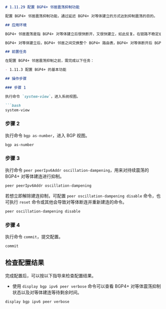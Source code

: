 ```markdown
# 1.11.29 配置 BGP4+ 邻居震荡抑制功能

配置 BGP4+ 邻居震荡抑制功能，通过延迟 BGP4+ 对等体建立的方式达到抑制震荡的目的。

## 应用环境

BGP4+ 邻居震荡是指 BGP4+ 对等体建立后很快断开，又很快建立，如此反复。在链路不稳定或承载 BGP4+ 业务的接口状态不稳定等诸多情况下，会引起邻居频繁震荡。

BGP4+ 对等体建立后，BGP4+ 邻居之间交换整个 BGP4+ 路由表，BGP4+ 对等体断开后 BGP4+ 会删除从邻居学习到的所有路由。由于 BGP4+ 路由数量巨大，在这种邻居状态频繁震荡的情况下往往伴随着大量的路由变化和数据处理，会占用大量资源，导致 CPU 占用率升高。为了解决这个问题，设备实现了邻居震荡抑制功能，即在 BGP4+ 邻居频繁震荡时，启动震荡抑制，实现对 BGP4+ 对等体的建立进行延迟和抑制处理。

## 前置任务

在配置 BGP4+ 邻居震荡抑制之前，需完成以下任务：

- 1.11.3 配置 BGP4+ 的基本功能

## 操作步骤

### 步骤 1

执行命令 `system-view`，进入系统视图。

```bash
system-view
```

### 步骤 2

执行命令 `bgp as-number`，进入 BGP 视图。

```bash
bgp as-number
```

### 步骤 3

执行命令 `peer peerIpv6Addr oscillation-dampening`，用来对持续震荡的 BGP4+ 对等体建连进行抑制。

```bash
peer peerIpv6Addr oscillation-dampening
```

若想立即解除建连抑制，可配置 `peer oscillation-dampening disable` 命令，也可执行 `reset` 命令或其他会导致对等体断连并重新建连的命令。

```bash
peer oscillation-dampening disable
```

### 步骤 4

执行命令 `commit`，提交配置。

```bash
commit
```

## 检查配置结果

完成配置后，可以按以下指导来检查配置结果。

- 使用 `display bgp ipv6 peer verbose` 命令可以查看 BGP4+ 对等体震荡抑制状态以及对等体建连等待剩余时间。

```bash
display bgp ipv6 peer verbose
```
```